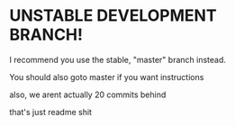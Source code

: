 <h1>UNSTABLE DEVELOPMENT BRANCH!</h1>
<p>I recommend you use the stable, "master" branch instead.</p>
<p>You should also goto master if you want instructions</p>
<p>also, we arent actually 20 commits behind</p>
<p>that's just readme shit</p>
